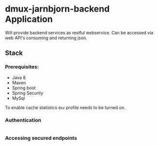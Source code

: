 # dmux-jarnbjorn-backend Application

Will provide backend services as restful webservice. Can be accessed via web API's consuming and returning json.

## Stack
### Prerequisites:
- Java 8
- Maven
- Spring boot
- Spring Security
- MySql

To enable cache statistics `dev` profile needs to be turned on.

### Authentication

```

```

### Accessing secured endpoints

```

```

